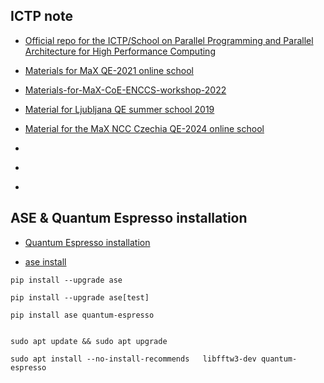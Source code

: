 ##  ICTP note

- [Official repo for the ICTP/School on Parallel Programming and Parallel Architecture for High Performance Computing](https://github.com/Sera91/SMR3935-2024/tree/main)

- [Materials  for MaX  QE-2021 online school](https://gitlab.com/QEF/materials-for-max-qe2021-online-school.git)

- [Materials-for-MaX-CoE-ENCCS-workshop-2022](https://gitlab.com/QEF/materials-for-max-coe-enccs-workshop-2022.git)

- [Material for Ljubljana QE summer school 2019](https://gitlab.com/QEF/material_ncc_czechia_qe_school)

- [Material for the MaX NCC Czechia QE-2024 online school](https://gitlab.com/QEF/material_ncc_czechia_qe_school.git)

- []()

- []()

- []()

## ASE & Quantum Espresso installation
- [Quantum Espresso installation](https://pranabdas.github.io/espresso/setup/install)

- [ase install](https://wiki.fysik.dtu.dk/ase/install.html)

```shell
pip install --upgrade ase

pip install --upgrade ase[test]

pip install ase quantum-espresso

```
```shell

sudo apt update && sudo apt upgrade

sudo apt install --no-install-recommends   libfftw3-dev quantum-espresso
```
